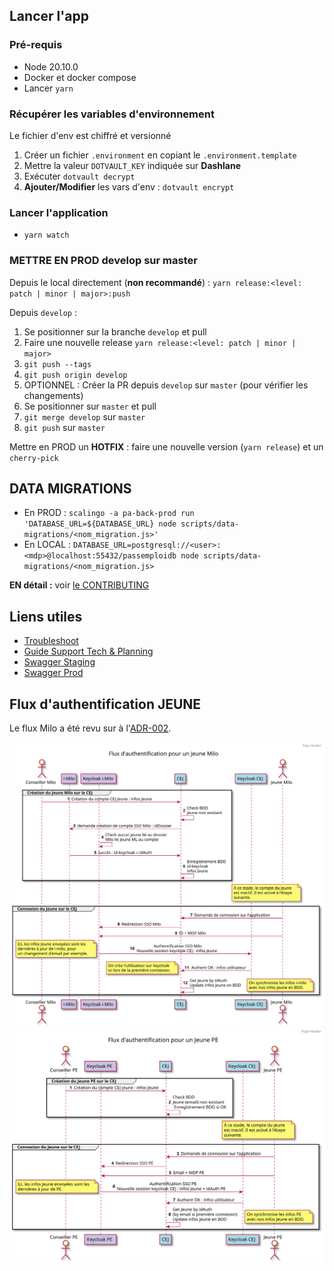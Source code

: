 ## Lancer l'app
### Pré-requis <a name="pré-requis"></a>
- Node 20.10.0
- Docker et docker compose
- Lancer `yarn`
### Récupérer les variables d'environnement
Le fichier d'env est chiffré et versionné
1. Créer un fichier `.environment` en copiant le `.environment.template`
2. Mettre la valeur `DOTVAULT_KEY` indiquée sur **Dashlane**
3. Exécuter `dotvault decrypt`
4. **Ajouter/Modifier** les vars d'env : `dotvault encrypt`

### Lancer l'application
- `yarn watch`

### METTRE EN PROD develop sur master
Depuis le local directement (**non recommandé**) : `yarn release:<level: patch | minor | major>:push`

Depuis `develop` :
  1. Se positionner sur la branche `develop` et pull
  2. Faire une nouvelle release `yarn release:<level: patch | minor | major>`
  3. `git push --tags`
  4. `git push origin develop`
  5. OPTIONNEL : Créer la PR depuis `develop` sur `master` (pour vérifier les changements)
  6. Se positionner sur `master` et pull
  7. `git merge develop` sur `master`
  8. `git push` sur `master`
   
Mettre en PROD un **HOTFIX** : faire une nouvelle version (`yarn release`) et un `cherry-pick`

## DATA MIGRATIONS
- En PROD : `scalingo -a pa-back-prod run 'DATABASE_URL=${DATABASE_URL} node scripts/data-migrations/<nom_migration.js>'`
- En LOCAL : `DATABASE_URL=postgresql://<user>:<mdp>@localhost:55432/passemploidb node scripts/data-migrations/<nom_migration.js>`

**EN détail :** voir [le CONTRIBUTING](docs/CONTRIBUTING.md)

## Liens utiles
- [Troubleshoot](docs/TROUBLESHOOT.md)
- [Guide Support Tech & Planning](https://www.notion.so/fabnummas/Support-tech-c71a6222c7c54f8490060413c96471db)
- [Swagger Staging](https://api.pass-emploi.incubateur.net/documentation/)
- [Swagger Prod](https://api.pass-emploi.beta.gouv.fr/documentation/)

## Flux d'authentification JEUNE

Le flux Milo a été revu sur à l'[ADR-002](docs/decisions/ADR-002-keycloak-creation-jeune-milo.md).

<img src="docs/diagrammes/authentification-flux-milo.svg">
<img src="docs/diagrammes/authentification-flux-pe.svg">
